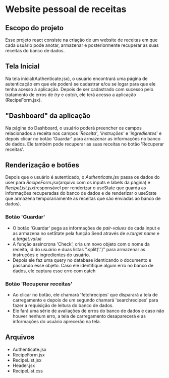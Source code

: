 # Website pessoal de receitas
## Escopo do projeto
Esse projeto react consiste na criação de um website de receitas em que cada usuário pode anotar, armazenar e posteriormente recuperar as suas receitas do banco de dados.
## Tela Inicial
Na tela inicial(Authenticate.jsx), o usuário encontrará uma página de autenticação em que ele poderá se cadastrar e/ou se logar para que ele tenha acesso à aplicação. Depois de ser cadastrado com sucesso pelo tratamento de erros de *try* e *catch*, ele terá acesso a aplicação (RecipeForm.jsx).
## "Dashboard" da aplicação
Na página do Dashboard, o usuário poderá preencher os campos relacionados a receita nos campos *'Receita'*, *'instruções'* e '*ingredientes*' e depois clicar no botão 'Guardar' para armazenar as informações no banco de dados. Ele também pode recuperar as suas receitas no botão 'Recuperar receitas'.
## Renderização e botões
Depois que o usuário é autenticado, o *Authenticate.jsx* passa os dados do user para *RecipeForm.jsx*(arquivo com os inputs e labels da página) e *RecipeList.jsx*(responsável por renderizar o useState que guarda as informações recuperadas do banco de dados e de renderizar o useState que armazena temporariamente as receitas que são enviadas ao banco de dados).
### Botão 'Guardar'
- O botão 'Guardar' pega as informações de *pair-values* de cada input e as armazena no setState pela função Send através de *e.target.name* e *e.target.value*
- A função assincrona 'Check', cria um novo objeto com o nome da receita, id do usuário e duas listas ".split('.')" para armazenar as instruções e ingredientes do usuário.
- Depois ele faz uma query no database identicando o documento e passando esse objeto. Caso ele identifique algum erro no banco de dados, ele captura esse erro com catch
### Botão 'Recuperar receitas'
- Ao clicar no botão, ele chamará 'fetchrecipes' que disparará a tela de carregamento e  depois de um segundo chamará 'searchrecipes' para fazer a requisição de leitura do banco de dados.
- Ele fará uma série de avaliações de erros do banco de dados e caso não houver nenhum erro, a tela de carregamento desaparecerá e as informações do usuário aprecerão na tela.
## Arquivos 
- Authenticate.jsx
- RecipeForm.jsx
- RecipeList.jsx
- Header.jsx
- RecipeList.css
